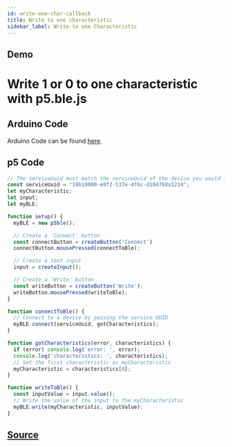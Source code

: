 ```yaml
---
id: write-one-char-callback
title: Write to one characteristic
sidebar_label: Write to one Characteristic
---
```


## Demo

<div class="example">
  <h1>Write 1 or 0 to one characteristic with p5.ble.js</h1>
  <div id="container"></div>
</div>
<script src="https://cdnjs.cloudflare.com/ajax/libs/p5.js/0.7.2/p5.js"></script>
<script src="https://cdnjs.cloudflare.com/ajax/libs/p5.js/0.7.2/addons/p5.dom.min.js"></script>
<script src="https://unpkg.com/p5ble@0.0.4/dist/p5.ble.js" type="text/javascript"></script>
<script src="assets/scripts/example-write-one-char-callback.js"></script>

## Arduino Code
Arduino Code can be found [here](https://github.com/ITPNYU/p5.ble.js/tree/master/examples/write-one-char/arduino-sketches/write-one-char-ArduinoBLE).

## p5 Code

```javascript
// The serviceUuid must match the serviceUuid of the device you would like to connect
const serviceUuid = "19b10000-e8f2-537e-4f6c-d104768a1214";
let myCharacteristic;
let input;
let myBLE;

function setup() {
  myBLE = new p5ble();

  // Create a 'Connect' button
  const connectButton = createButton('Connect')
  connectButton.mousePressed(connectToBle);

  // Create a text input
  input = createInput();

  // Create a 'Write' button
  const writeButton = createButton('Write');
  writeButton.mousePressed(writeToBle);
}

function connectToBle() {
  // Connect to a device by passing the service UUID
  myBLE.connect(serviceUuid, gotCharacteristics);
}

function gotCharacteristics(error, characteristics) {
  if (error) console.log('error: ', error);
  console.log('characteristics: ', characteristics);
  // Set the first characteristic as myCharacteristic
  myCharacteristic = characteristics[0];
}

function writeToBle() {
  const inputValue = input.value();
  // Write the value of the input to the myCharacteristic
  myBLE.write(myCharacteristic, inputValue);
}
```

## [Source](https://github.com/ITPNYU/p5.ble.js/tree/master/examples/write-one-char)
